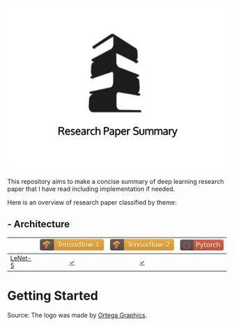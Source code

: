 <div align="center">
  <img src="./img/logo.png">
</div>

This repository aims to make a concise summary of deep learning research paper that I have read including implementation if needed.

Here is an overview of research paper classified by theme:

## - Architecture

<i></i> | [![](./img/tensorflow_1_badge.svg)](https://www.tensorflow.org/)| [![](./img/tensorflow_2_badge.svg)](https://www.tensorflow.org/) | [![](./img/pytorch_badge.svg)](https://pytorch.org/)
--------| :-------------:|:-------------:|--------
[LeNet-5](https://github.com/3outeille/Research-Paper-Summary/tree/master/src/architecture/lenet-5)| [&check;](https://github.com/3outeille/Research-Paper-Summary/tree/master/src/architecture/lenet-5/tensorflow_1)| [&check;](https://github.com/3outeille/Research-Paper-Summary/tree/master/src/architecture/lenet-5/tensorflow_2)| 


# Getting Started


Source: The logo was made by [Ortega Graphics](https://dribbble.com/shots/6313838-Book-Tower-Logo).